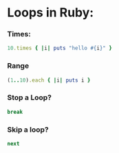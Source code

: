 # Loops in Ruby:

### Times:
```ruby
10.times { |i| puts "hello #{i}" }
```

### Range
```ruby
(1..10).each { |i| puts i }
```

### Stop a Loop?
```ruby
break
```

### Skip a loop?
```ruby
next
```